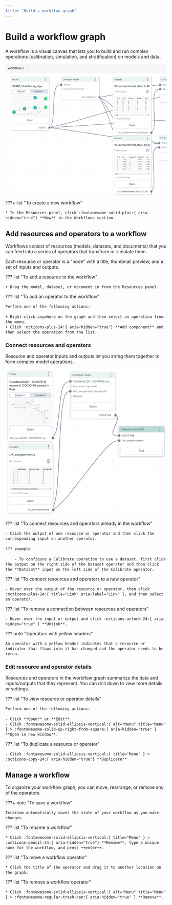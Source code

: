 ```yaml
---
title: "Build a workflow graph"
---
```


# Build a workflow graph

A workflow is a visual canvas that lets you to build and run complex operations (calibration, simulation, and stratification) on models and data.

![Workflow graph with an SIR model and related dataset passed into a calibration operation](../img/workflows/workflow.png)

???+ list "To create a new workflow"

    * In the Resources panel, click :fontawesome-solid-plus:{ aria-hidden="true"} **New** in the Workflows section.

## Add resources and operators to a workflow

Workflows consist of resources (models, datasets, and documents) that you can feed into a series of operators that transform or simulate them. 

Each resource or operator is a "node" with a title, thumbnail preview, and a set of inputs and outputs. 

??? list "To add a resource to the workflow"

    + Drag the model, dataset, or document in from the Resources panel.

??? list "To add an operator to the workflow"

    Perform one of the following actions:

    + Right-click anywhere on the graph and then select an operation from the menu.
    + Click :octicons-plus-24:{ aria-hidden="true"} **Add component** and then select the operation from the list.

### Connect resources and operators

Resource and operator inputs and outputs let you string them together to form complex model operations.

![Outputs (left) for a model and a dataset connected to the input of a calibrate operation](../img/workflows/nodes.png)

??? list "To connect resources and operators already in the workflow"

    - Click the output of one resource or operator and then click the corresponding input on another operator.

    ??? example

        - To configure a Calibrate operation to use a dataset, first click the output on the right side of the Dataset operator and then click the **Dataset** input on the left side of the Calibrate operator.

??? list "To connect resources and operators to a new operator"

    - Hover over the output of the resource or operator, then click :octicons-plus-24:{ title="Link" aria-label="Link" }, and then select an operator.

??? list "To remove a connection between resources and operators"

    - Hover over the input or output and click :octicons-unlock-24:{ aria-hidden="true" } **Unlink**.

??? note "Operators with yellow headers"

    An operator with a yellow header indicates that a resource or indicator that flows into it has changed and the operator needs to be rerun.

### Edit resource and operator details

Resources and operators in the workflow graph summarize the data and inputs/outputs that they represent. You can drill down to view more details or settings.

??? list "To view resource or operator details"

    Perform one of the following actions:

    - Click **Open** or **Edit**.
    - Click :fontawesome-solid-ellipsis-vertical:{ alt="Menu" title="Menu" } > :fontawesome-solid-up-right-from-square:{ aria-hidden="true" } **Open in new window**.

??? list "To duplicate a resource or operator"

    - Click :fontawesome-solid-ellipsis-vertical:{ title="Menu" } > :octicons-copy-24:{ aria-hidden="true"} **Duplicate**

## Manage a workflow

To organize your workflow graph, you can move, rearrange, or remove any of the operators.

???+ note "To save a workflow"

    Terarium automatically saves the state of your workflow as you make changes.

??? list "To rename a workflow"

    * Click :fontawesome-solid-ellipsis-vertical:{ title="Menu" } > :octicons-pencil-24:{ aria-hidden="true"} **Rename**, type a unique name for the workflow, and press ++enter++.

??? list "To move a workflow operator"

    * Click the title of the operator and drag it to another location on the graph.

??? list "To remove a workflow operator"

    * Click :fontawesome-solid-ellipsis-vertical:{ alt="Menu" title="Menu" } > :fontawesome-regular-trash-can:{ aria-hidden="true" } **Remove**.